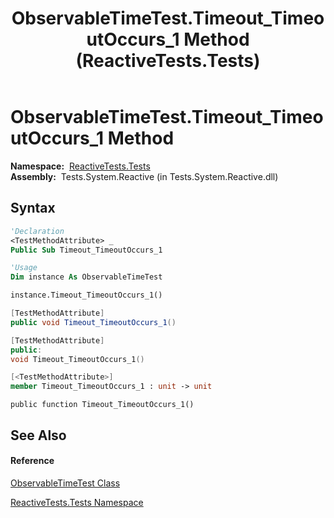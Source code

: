 ﻿---
title: ObservableTimeTest.Timeout_TimeoutOccurs_1 Method  (ReactiveTests.Tests)
TOCTitle: Timeout_TimeoutOccurs_1 Method
ms:assetid: M:ReactiveTests.Tests.ObservableTimeTest.Timeout_TimeoutOccurs_1
ms:mtpsurl: https://msdn.microsoft.com/en-us/library/reactivetests.tests.observabletimetest.timeout_timeoutoccurs_1(v=VS.103)
ms:contentKeyID: 36618877
ms.date: 06/28/2011
mtps_version: v=VS.103
f1_keywords:
- ReactiveTests.Tests.ObservableTimeTest.Timeout_TimeoutOccurs_1
dev_langs:
- CSharp
- JScript
- VB
- FSharp
- c++
---

# ObservableTimeTest.Timeout\_TimeoutOccurs\_1 Method

**Namespace:**  [ReactiveTests.Tests](hh289046\(v=vs.103\).md)  
**Assembly:**  Tests.System.Reactive (in Tests.System.Reactive.dll)

## Syntax

``` vb
'Declaration
<TestMethodAttribute> _
Public Sub Timeout_TimeoutOccurs_1
```

``` vb
'Usage
Dim instance As ObservableTimeTest

instance.Timeout_TimeoutOccurs_1()
```

``` csharp
[TestMethodAttribute]
public void Timeout_TimeoutOccurs_1()
```

``` c++
[TestMethodAttribute]
public:
void Timeout_TimeoutOccurs_1()
```

``` fsharp
[<TestMethodAttribute>]
member Timeout_TimeoutOccurs_1 : unit -> unit 
```

``` jscript
public function Timeout_TimeoutOccurs_1()
```

## See Also

#### Reference

[ObservableTimeTest Class](hh315045\(v=vs.103\).md)

[ReactiveTests.Tests Namespace](hh289046\(v=vs.103\).md)

